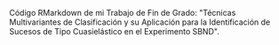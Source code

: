 Código RMarkdown de mi Trabajo de Fin de Grado: "Técnicas Multivariantes de Clasificación y su Aplicación para la Identificación de Sucesos de Tipo Cuasielástico en el Experimento SBND".
